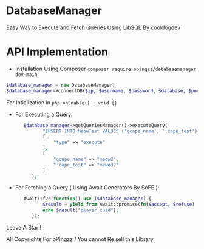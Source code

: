 # DatabaseManager
Easy Way to Execute and Fetch Queries Using LibSQL By cooldogdev


# API Implementation
- Installation Using Composer 
```composer require opinqzz/databasemanager dev-main```


```php
$database_manager = new DatabaseManager;
$database_manager->connectDB($ip, $username, $password, $database, $port, $this);
```
For Intialization in ```php onEnable() : void {}```

- For Executing a Query:
  ```php
     $database_manager->getQueriesManager()->executeQuery(
            "INSERT INTO MeowTest VALUES ('gcape_name', ':cape_test');",
            [
                "type" => "execute"
            ],
            [
                "gcape_name" => "meow2",
                ":cape_test" => "mewo32"
            ]
        );
  ```

- For Fetching a Query ( Using Await Generators By SoFE ):
  ```php
     Await::f2c(function() use ($database_manager) {
            $result = yield from Await::promise(fn($accept, $refuse) => $database_manager->getQueriesManager()->fetchQuery("SELECT * FROM MeowTesting WHERE player_name = 'pname'", ["type" => "fetch"], ["pname" => "oPinqzz"], $accept, $refuse));
            echo $result["player_xuid"];
        });  
  ```

Leave A Star !

All Copyrights For oPinqzz / You cannot Re sell this Library
